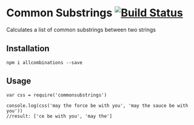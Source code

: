 # Common Substrings [![Build Status](https://travis-ci.org/seriousManual/commonsubstrings.png)](https://travis-ci.org/seriousManual/commonsubstrings)

Calculates a list of common substrings between two strings

## Installation
````
npm i allcombinations --save
````

## Usage
````
var css = require('commonsubstrings')

console.log(css('may the force be with you', 'may the sauce be with you'))
//result: ['ce be with you', 'may the']
````